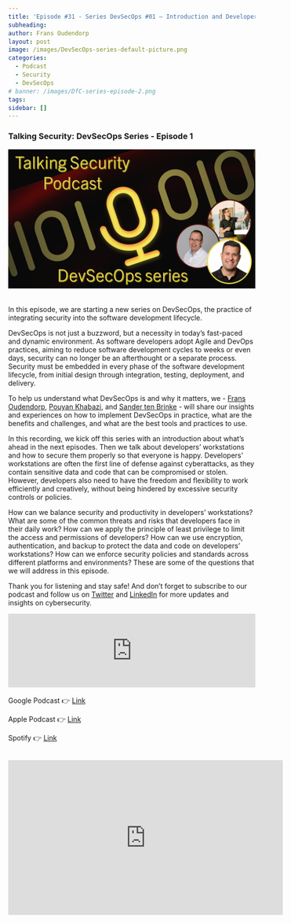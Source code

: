 ```yaml
---
title: 'Episode #31 - Series DevSecOps #01 – Introduction and Developer Workplace'
subheading: 
author: Frans Oudendorp
layout: post
image: /images/DevSecOps-series-default-picture.png
categories:
  - Podcast
  - Security
  - DevSecOps
# banner: /images/DfC-series-episode-2.png
tags: 
sidebar: []
---
```


### Talking Security: DevSecOps Series - Episode 1

<div>
  <img width="600" src="/images/DevSecOps-series-default-picture.png" >
</div> <br>

In this episode, we are starting a new series on DevSecOps, the practice of integrating security into the software development lifecycle.

DevSecOps is not just a buzzword, but a necessity in today’s fast-paced and dynamic environment. As software developers adopt Agile and DevOps practices, aiming to reduce software development cycles to weeks or even days, security can no longer be an afterthought or a separate process. Security must be embedded in every phase of the software development lifecycle, from initial design through integration, testing, deployment, and delivery.

To help us understand what DevSecOps is and why it matters, we - [Frans Oudendorp][linkedin-frans], [Pouyan Khabazi][linkedin-pouyan], and [Sander ten Brinke][linkedin-sander] - will share our insights and experiences on how to implement DevSecOps in practice, what are the benefits and challenges, and what are the best tools and practices to use.

In this recording, we kick off this series with an introduction about what’s ahead in the next episodes. Then we talk about developers’ workstations and how to secure them properly so that everyone is happy. Developers’ workstations are often the first line of defense against cyberattacks, as they contain sensitive data and code that can be compromised or stolen. However, developers also need to have the freedom and flexibility to work efficiently and creatively, without being hindered by excessive security controls or policies.

How can we balance security and productivity in developers’ workstations? What are some of the common threats and risks that developers face in their daily work? How can we apply the principle of least privilege to limit the access and permissions of developers? How can we use encryption, authentication, and backup to protect the data and code on developers’ workstations? How can we enforce security policies and standards across different platforms and environments? These are some of the questions that we will address in this episode.

Thank you for listening and stay safe! And don’t forget to subscribe to our podcast and follow us on [Twitter][twitter] and [LinkedIn][linkedin] for more updates and insights on cybersecurity.


<iframe src="https://player.rss.com/talking-security/1199333?theme=dark" style="width: 100%" title="Talking Security - for news about items related to Microsoft Security" frameborder="0" allow="accelerometer; autoplay; clipboard-write; encrypted-media; gyroscope; picture-in-picture" allowfullscreen><a href="https://rss.com/podcasts/talking-security/1199333/">#31- DevSecOps series - Introduction and Securing the Developer Workplace</a></iframe>
<br>

Google Podcast 👉 [Link][google-podcast]

Apple Podcast 👉 [Link][apple-podcast]

Spotify 👉 [Link][spotify]

<br>
<center>
<iframe width="560" height="315" src="https://www.youtube.com/embed/_zi9nvkayb4?si=dh-QBSqeios49ohE" title="YouTube video player" frameborder="0" allow="accelerometer; autoplay; clipboard-write; encrypted-media; gyroscope; picture-in-picture; web-share" allowfullscreen></iframe>
</center>
<br>





[spotify]:https://open.spotify.com/episode/5c8NdfnCjh92l3F7EX0YTv
[apple-podcast]: https://podcasts.apple.com/us/podcast/31-devsecops-series-introduction-and-securing/id1653147812?i=1000633441883
[google-podcast]: https://podcasts.google.com/feed/aHR0cHM6Ly9tZWRpYS5yc3MuY29tL3RhbGtpbmctc2VjdXJpdHkvZmVlZC54bWw/episode/N2UzZDBmYTEtYzUwZC00NmMzLWIyNzQtMmU1OTAwNzJmMzY2?sa=X&ved=0CAUQkfYCahcKEwjwz-Sb6aSCAxUAAAAAHQAAAAAQAQ
[twitter]: https://twitter.com/SecurityTalking
[linkedin]: https://www.linkedin.com/company/talkingsecurity-podcast
[youtube]: https://www.youtube.com/@TalkingSecurity
[linkedin-frans]: https://www.linkedin.com/in/fransoudendorp/
[linkedin-pouyan]: https://www.linkedin.com/in/pkhabazi/
[linkedin-sander]: https://www.linkedin.com/in/stenbrinke/

